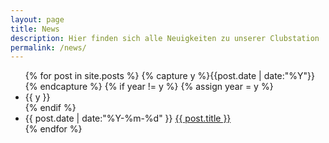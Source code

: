 ```yaml
---
layout: page
title: News
description: Hier finden sich alle Neuigkeiten zu unserer Clubstation
permalink: /news/
---
```


<ul class="listing">
{% for post in site.posts %}
  {% capture y %}{{post.date | date:"%Y"}}{% endcapture %}
  {% if year != y %}
    {% assign year = y %}
    <li class="listing-seperator">{{ y }}</li>
  {% endif %}
  <li class="listing-item">
    <time datetime="{{ post.date | date:"%Y-%m-%d" }}">{{ post.date | date:"%Y-%m-%d" }}</time>
    <a href="{{ post.url }}.html" title="{{ post.title }}">{{ post.title }}</a>
  </li>
{% endfor %}
</ul>
